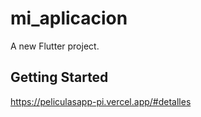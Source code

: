# mi_aplicacion

A new Flutter project.

## Getting Started

https://peliculasapp-pi.vercel.app/#detalles
